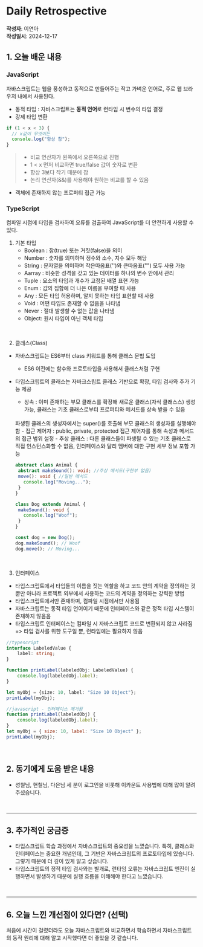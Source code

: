 # Daily Retrospective  
**작성자**: 이연아  
**작성일시**: 2024-12-17 

## 1. 오늘 배운 내용
### JavaScript
자바스크립트는 웹을 풍성하고 동적으로 만들어주는 작고 가벼운 언어로, 주로 웹 브라우저 내에서 사용된다.

- 동적 타입 : 자바스크립트는 **동적 언어**로 런타임 시 변수의 타입 결정
- 강제 타입 변환
```javascript
if (1 < x < 3) {
  // x값이 무엇이든
  console.log("항상 참");
}
```
> - 비교 연산자가 왼쪽에서 오른쪽으로 진행
> - 1 < x 먼저 비교하면 true/false 값이 숫자로 변환
> - 항상 3보다 작기 때문에 참
> - 논리 연산자(&&)를 사용해야 원하는 비교를 할 수 있음

- 객체에 존재하지 않는 프로퍼티 접근 가능

### TypeScript
컴파일 시점에 타입을 검사하여 오류를 검출하여 JavaScript를 더 안전하게 사용할 수 있다.

1. 기본 타입 
   - Boolean : 참(true) 또는 거짓(false)을 의미
   - Number : 숫자를 의미하며 정수와 소수, 지수 모두 해당
   - String : 문자열을 의미하며 작은따옴표('')와 큰따옴표("") 모두 사용 가능
   - Aarray : 비슷한 성격을 갖고 있는 데이터를 하나의 변수 안에서 관리
   - Tuple : 요소의 타입과 개수가 고정된 배열 표현 가능
   - Enum : 값의 집합에 더 나은 이름을 부여할 때 사용
   - Any : 모든 타입 허용하며, 알지 못하는 타입 표현할 때 사용
   - Void : 어떤 타입도 존재할 수 없음을 나타냄
   - Never : 절대 발생할 수 없는 값을 나타냄
   - Object: 원시 타입이 아닌 객체 타입

<br/>

2. 클래스(Class)
- 자바스크립트는 ES6부터 class 키워드를 통해 클래스 문법 도입
  - ES6 이전에는 함수와 프로토타입을 사용해서 클래스처럼 구현
- 타입스크립트의 클래스는 자바크스립트 클래스 기반으로 확장, 타입 검사와 추가 기능 제공
   - 상속 : 이미 존재하는 부모 클래스를 확장해 새로운 클래스(자식 클래스스) 생성 가능, 클래스는 기초 클래스로부터 프로퍼티와 메서드를 상속 받을 수 있음
   <br/>
   파생된 클래스의 생성자에서는 super()를 호출해 부모 클래스의 생성자를 실행해야 함
   - 접근 제어자 : public, private, protected 접근 제어자를 통해 속성과 메서드의 접근 범위 설정
   - 추상 클래스 : 다른 클래스들이 파생될 수 있는 기초 클래스로 직접 인스턴스화할 수 없음, 인터페이스와 달리 멤버에 대한 구현 세부 정보 포함 가능
   <br/>
   
   ```typescript
   abstract class Animal {
    abstract makeSound(): void; //추상 메서드(구현부 없음)
    move(): void { //일반 메서드
      console.log("Moving...");
    }
   }

   class Dog extends Animal {
    makeSound(): void {
      console.log("Woof");
    }
   }

   const dog = new Dog();
   dog.makeSound(); // Woof
   dog.move(); // Moving... 
   ```
   
<br/>

3. 인터페이스
- 타입스크립트에서 타입들의 이름을 짓는 역할을 하고 코드 안의 계약을 정의하는 것뿐만 아니라 프로젝트 외부에서 사용하는 코드의 계약을 정의하는 강력한 방법
- 타입스크립트에서만 존재하며, 컴파일 시점에서만 사용됨
- 자바스크립트는 동적 타입 언어이기 때문에 인터페이스와 같은 정적 타입 시스템이 존재하지 않음음
- 타입스크립트 인터페이스는 컴파일 시 자바스크립트 코드로 변환되지 않고 사라짐 => 타입 검사를 위한 도구일 뿐, 런타임에는 필요하지 않음
```typescript
//typescript
interface LabeledValue {
    label: string;
}

function printLabel(labeledObj: LabeledValue) {
    console.log(labeledObj.label);
}

let myObj = {size: 10, label: "Size 10 Object"};
printLabel(myObj);
```
```javascript
//javascript - 인터페이스 제거됨
function printLabel(labeledObj) {
    console.log(labeledObj.label);
}
let myObj = { size: 10, label: "Size 10 Object" };
printLabel(myObj);
```  
<br/>

## 2. 동기에게 도움 받은 내용
- 성철님, 현철님, 다은님 세 분이 로그인을 비롯해 이카운트 사용법에 대해 많이 알려주셨습니다.

<br/>

---
## 3. 추가적인 궁금증
- 타입스크립트 학습 과정에서 자바스크립트의 중요성을 느꼈습니다. 특히, 클래스와 인터페이스는 중요한 개념인데, 그 기반은 자바스크립트의 프로토타입에 있습니다. 그렇기 때문에 더 깊이 있게 알고 싶습니다.
- 타입스크립트의 정적 타입 검사와는 별개로, 런타임 오류는 자바스크립트 엔진이 실행하면서 발생하기 때문에 실행 흐름을 이해해야 한다고 느꼈습니다.

<br/>

---

## 6. 오늘 느낀 개선점이 있다면? (선택)  

처음에 시간이 걸렸더라도 오늘 자바스크립트와 비교하면서 학습하면서 자바스크립트의 동작 원리에 대해 알고 시작했다면 더 좋았을 것 같습니다.
